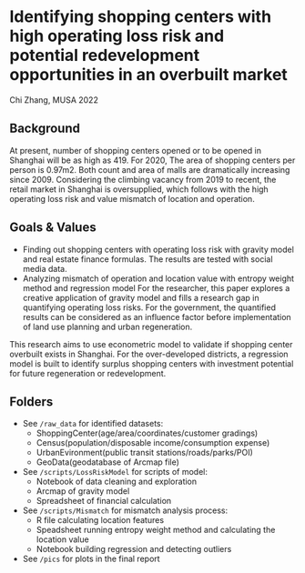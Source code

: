 # Identifying shopping centers with high operating loss risk and potential redevelopment opportunities in an overbuilt market

Chi Zhang, MUSA 2022
## Background
At present, number of shopping centers opened or to be opened in Shanghai will be as high as 419. For 2020, The area of shopping centers per person is 0.97m2. Both count and area of malls are dramatically increasing since 2009. Considering the climbing vacancy from 2019 to recent, the retail market in Shanghai is oversupplied, which follows with the high operating loss risk and value mismatch of location and operation.
## Goals & Values
- Finding out shopping centers with operating loss risk with gravity model and real estate finance formulas. The results are tested with social media data.
- Analyzing mismatch of operation and location value with entropy weight method and regression model
For the researcher, this paper explores a creative application of gravity model and fills a research gap in quantifying operating loss risks. For the government, the quantified results can be considered as an influence factor before implementation of land use planning and urban regeneration.

This research aims to use econometric model to validate if shopping center overbuilt exists in Shanghai. For the over-developed districts, a regression model is built to identify surplus shopping centers with investment potential for future regeneration or redevelopment.
## Folders
- See `/raw_data` for identified datasets:
  - ShoppingCenter(age/area/coordinates/customer gradings)
  - Census(population/disposable income/consumption expense)
  - UrbanEvironment(public transit stations/roads/parks/POI)
  - GeoData(geodatabase of Arcmap file)
- See `/scripts/LossRiskModel` for scripts of model:
  - Notebook of data cleaning and exploration
  - Arcmap of gravity model
  - Spreadsheet of financial calculation
- See `/scripts/Mismatch` for mismatch analysis process:
  - R file calculating location features
  - Speadsheet running entropy weight method and calculating the location value
  - Notebook building regression and detecting outliers
- See `/pics` for plots in the final report

